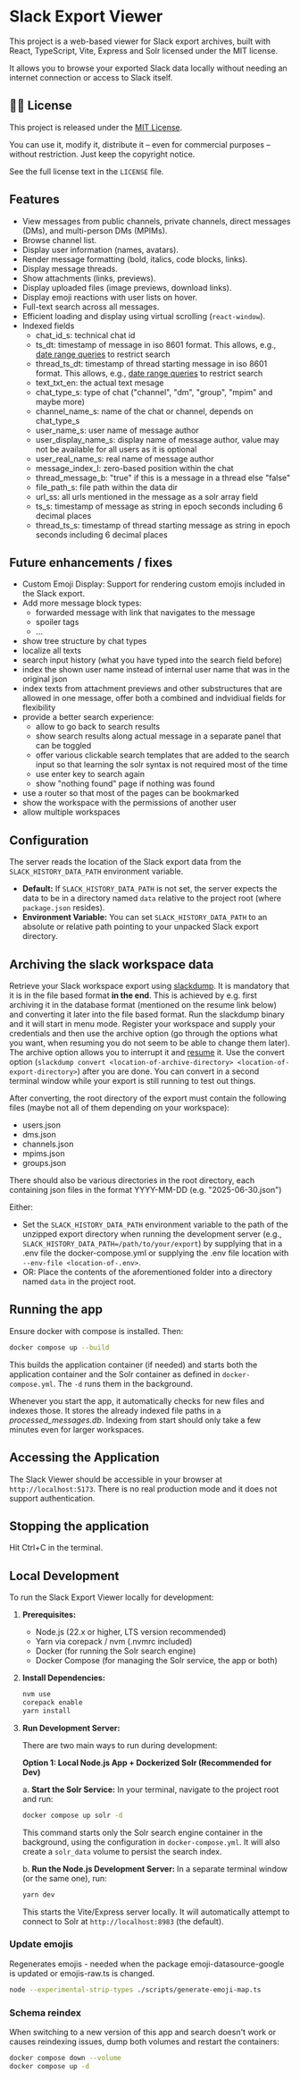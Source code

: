 # Slack Export Viewer

This project is a web-based viewer for Slack export archives, built with React, TypeScript, Vite,
Express and Solr licensed under the MIT license.

It allows you to browse your exported Slack data locally without needing an internet connection or
access to Slack itself.

## 🧑‍⚖️ License

This project is released under the [MIT License](LICENSE).

You can use it, modify it, distribute it – even for commercial purposes – without restriction. Just
keep the copyright notice.

See the full license text in the `LICENSE` file.

## Features

- View messages from public channels, private channels, direct messages (DMs), and multi-person DMs
  (MPIMs).
- Browse channel list.
- Display user information (names, avatars).
- Render message formatting (bold, italics, code blocks, links).
- Display message threads.
- Show attachments (links, previews).
- Display uploaded files (image previews, download links).
- Display emoji reactions with user lists on hover.
- Full-text search across all messages.
- Efficient loading and display using virtual scrolling (`react-window`).
- Indexed fields
  - chat_id_s: technical chat id
  - ts_dt: timestamp of message in iso 8601 format. This allows, e.g., [date range
    queries](https://solr.apache.org/guide/solr/latest/indexing-guide/date-formatting-math.html#date-math-syntax)
    to restrict search
  - thread_ts_dt: timestamp of thread starting message in iso 8601 format. This allows, e.g., [date
    range
    queries](https://solr.apache.org/guide/solr/latest/indexing-guide/date-formatting-math.html#date-math-syntax)
    to restrict search
  - text_txt_en: the actual text mesage
  - chat_type_s: type of chat ("channel", "dm", "group", "mpim" and maybe more)
  - channel_name_s: name of the chat or channel, depends on chat_type_s
  - user_name_s: user name of message author
  - user_display_name_s: display name of message author, value may not be available for all users as
    it is optional
  - user_real_name_s: real name of message author
  - message_index_l: zero-based position within the chat
  - thread_message_b: "true" if this is a message in a thread else "false"
  - file_path_s: file path within the data dir
  - url_ss: all urls mentioned in the message as a solr array field
  - ts_s: timestamp of message as string in epoch seconds including 6 decimal places
  - thread_ts_s: timestamp of thread starting message as string in epoch seconds including 6 decimal places

## Future enhancements / fixes

- Custom Emoji Display: Support for rendering custom emojis included in the Slack export.
- Add more message block types:
  - forwarded message with link that navigates to the message
  - spoiler tags
  - ...
- show tree structure by chat types
- localize all texts
- search input history (what you have typed into the search field before)
- index the shown user name instead of internal user name that was in the original json
- index texts from attachment previews and other substructures that are allowed in one message, offer both a combined and indvidiual fields for flexibility
- provide a better search experience:
  - allow to go back to search results
  - show search results along actual message in a separate panel that can be toggled
  - offer various clickable search templates that are added to the search input so that learning the solr syntax is not required most of the time
  - use enter key to search again
  - show "nothing found" page if nothing was found
- use a router so that most of the pages can be bookmarked
- show the workspace with the permissions of another user
- allow multiple workspaces

## Configuration

The server reads the location of the Slack export data from the `SLACK_HISTORY_DATA_PATH` environment variable.

- **Default:** If `SLACK_HISTORY_DATA_PATH` is not set, the server expects the data to be in a directory named `data` relative to the project root (where `package.json` resides).
- **Environment Variable:** You can set `SLACK_HISTORY_DATA_PATH` to an absolute or relative path pointing to your unpacked Slack export directory.

## Archiving the slack workspace data

Retrieve your Slack workspace export using [slackdump](https://github.com/rusq/slackdump). It is mandatory that it is in the file based format **in the end**. This is achieved by e.g. first archiving it in the database format (mentioned on the resume link below) and converting it later into the file based format. Run the slackdump binary and it will start in menu mode. Register your workspace and supply your credentials and then use the archive option (go through the options what you want, when resuming you do not seem to be able to change them later). The archive option allows you to interrupt it and [resume](https://github.com/rusq/slackdump/blob/master/cmd/slackdump/internal/resume/assets/resume.md) it. Use the convert option (`slackdump convert <location-of-archive-directory> <location-of-export-directory>`) after you are done. You can convert in a second terminal window while your export is still running to test out things.

After converting, the root directory of the export must contain the following files (maybe not all of them depending on your workspace):

- users.json
- dms.json
- channels.json
- mpims.json
- groups.json

There should also be various directories in the root directory, each containing json files in the format YYYY-MM-DD (e.g. "2025-06-30.json")

Either:

- Set the `SLACK_HISTORY_DATA_PATH` environment variable to the path of the unzipped export directory when running the development server (e.g., `SLACK_HISTORY_DATA_PATH=/path/to/your/export`) by supplying that in a .env file the docker-compose.yml or supplying the .env file location with `--env-file <location-of-.env>`.
- OR: Place the contents of the aforementioned folder into a directory named `data` in the project root.

## Running the app

Ensure docker with compose is installed. Then:

```bash
docker compose up --build
```

This builds the application container (if needed) and starts both the application container and the Solr container as defined in `docker-compose.yml`. The `-d` runs them in the background.

Whenever you start the app, it automatically checks for new files and indexes those. It stores the already indexed file paths in a _processed_messages.db_. Indexing from start should only take a few minutes even for larger workspaces.

## Accessing the Application

The Slack Viewer should be accessible in your browser at `http://localhost:5173`. There is no real production mode and it does not support authentication.

## Stopping the application

Hit Ctrl+C in the terminal.

## Local Development

To run the Slack Export Viewer locally for development:

1. **Prerequisites:**
   - Node.js (22.x or higher, LTS version recommended)
   - Yarn via corepack / nvm (.nvmrc included)
   - Docker (for running the Solr search engine)
   - Docker Compose (for managing the Solr service, the app or both)

2. **Install Dependencies:**

   ```bash
   nvm use
   corepack enable
   yarn install
   ```

3. **Run Development Server:**

   There are two main ways to run during development:

   **Option 1: Local Node.js App + Dockerized Solr (Recommended for Dev)**

   a. **Start the Solr Service:**
   In your terminal, navigate to the project root and run:

   ```bash
   docker compose up solr -d
   ```

   This command starts only the Solr search engine container in the background, using the configuration in `docker-compose.yml`. It will also create a `solr_data` volume to persist the search index.

   b. **Run the Node.js Development Server:**
   In a separate terminal window (or the same one), run:

   ```bash
   yarn dev
   ```

   This starts the Vite/Express server locally. It will automatically attempt to connect to Solr at `http://localhost:8983` (the default).

### Update emojis

Regenerates emojis - needed when the package emoji-datasource-google is updated or emojis-raw.ts is changed.

```sh
node --experimental-strip-types ./scripts/generate-emoji-map.ts
```

### Schema reindex

When switching to a new version of this app and search doesn't work or causes reindexing issues, dump both volumes and restart the containers:

```sh
docker compose down --volume
docker compose up -d
```
